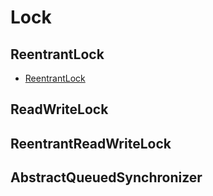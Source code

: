 # Lock

## ReentrantLock

- [ReentrantLock](reentrant-lock.md)

## ReadWriteLock

## ReentrantReadWriteLock

## AbstractQueuedSynchronizer